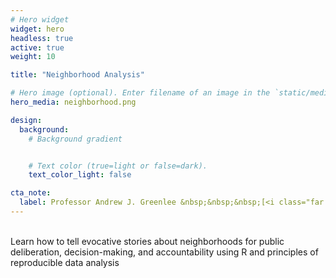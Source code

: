 ```yaml
---
# Hero widget
widget: hero
headless: true
active: true
weight: 10

title: "Neighborhood Analysis"

# Hero image (optional). Enter filename of an image in the `static/media/` folder.
hero_media: neighborhood.png

design:
  background:
    # Background gradient


    # Text color (true=light or false=dark).
    text_color_light: false

cta_note:
  label: Professor Andrew J. Greenlee &nbsp;&nbsp;&nbsp;[<i class="far fa-envelope"></i>](mailto:agreen4@illinois.edu) &nbsp;[<i class="fab fa-twitter"></i>](https://twitter.com/urbprof) &nbsp;[<i class="fab fa-github"></i>](https://www.github.com/agreen4) <br>Department of Urban and Regional Planning <br>Spring 2021
---
```


<br>Learn how to tell evocative stories about neighborhoods for public deliberation, decision-making, and accountability using R and principles of reproducible data analysis
